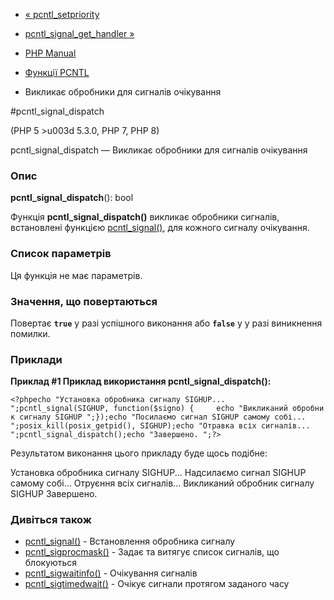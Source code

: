 - [« pcntl_setpriority](function.pcntl-setpriority.md)
- [pcntl_signal_get_handler »](function.pcntl-signal-get-handler.md)

- [PHP Manual](index.md)
- [Функції PCNTL](ref.pcntl.md)
- Викликає обробники для сигналів очікування

#pcntl_signal_dispatch

(PHP 5 \>u003d 5.3.0, PHP 7, PHP 8)

pcntl_signal_dispatch — Викликає обробники для сигналів очікування

### Опис

**pcntl_signal_dispatch**(): bool

Функція **pcntl_signal_dispatch()** викликає обробники сигналів,
встановлені функцією [pcntl_signal()](function.pcntl-signal.md), для
кожного сигналу очікування.

### Список параметрів

Ця функція не має параметрів.

### Значення, що повертаються

Повертає **`true`** у разі успішного виконання або **`false`** у
у разі виникнення помилки.

### Приклади

**Приклад #1 Приклад використання **pcntl_signal_dispatch()**:**

`<?phpecho "Установка обробника сигналу SIGHUP...
";pcntl_signal(SIGHUP, function($signo) {     echo "Викликаний обробник сигналу SIGHUP
";});echo "Посилаємо сигнал SIGHUP самому собі...
";posix_kill(posix_getpid(), SIGHUP);echo "Отравка всіх сигналів...
";pcntl_signal_dispatch();echo "Завершено.
";?> `

Результатом виконання цього прикладу буде щось подібне:

Установка обробника сигналу SIGHUP...
Надсилаємо сигнал SIGHUP самому собі...
Отруєння всіх сигналів...
Викликаний обробник сигналу SIGHUP
Завершено.

### Дивіться також

- [pcntl_signal()](function.pcntl-signal.md) - Встановлення обробника
сигналу
- [pcntl_sigprocmask()](function.pcntl-sigprocmask.md) - Задає та
витягує список сигналів, що блокуються
- [pcntl_sigwaitinfo()](function.pcntl-sigwaitinfo.md) - Очікування
сигналів
- [pcntl_sigtimedwait()](function.pcntl-sigtimedwait.md) - Очікує
сигнали протягом заданого часу
